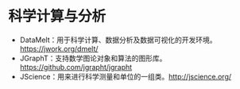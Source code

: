 # 科学计算与分析

- DataMelt：用于科学计算、数据分析及数据可视化的开发环境。 https://jwork.org/dmelt/
- JGraphT：支持数学图论对象和算法的图形库。 https://github.com/jgrapht/jgrapht
- JScience：用来进行科学测量和单位的一组类。http://jscience.org/